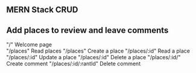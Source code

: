 ## MERN Stack CRUD

## Add places to review and leave comments

"/" Welcome page
<br />
"/places" Read places
"/places" Create a place
"/places/:id" Read a place
"/places/:id" Update a place
"/places/:id" Delete a place
"/places/:id/" Create comment
"/places/:id/:rantId" Delete comment
